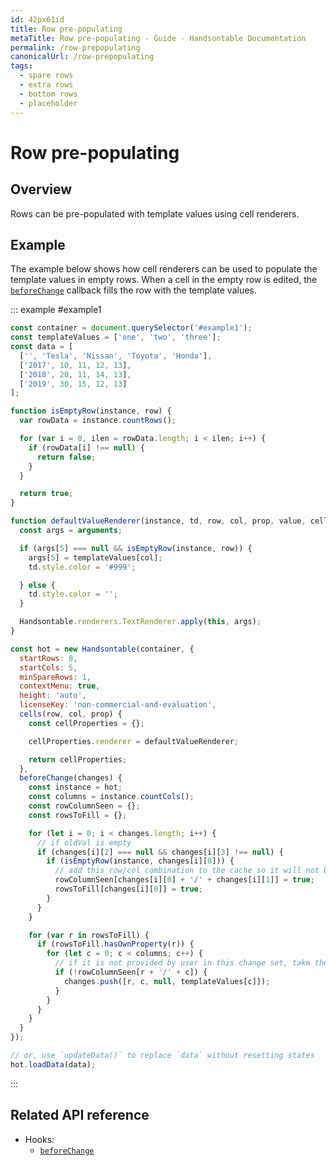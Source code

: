 ```yaml
---
id: 42px61id
title: Row pre-populating
metaTitle: Row pre-populating - Guide - Handsontable Documentation
permalink: /row-prepopulating
canonicalUrl: /row-prepopulating
tags:
  - spare rows
  - extra rows
  - bottom rows
  - placeholder
---
```


# Row pre-populating

## Overview

Rows can be pre-populated with template values using cell renderers.

## Example

The example below shows how cell renderers can be used to populate the template values in empty rows. When a cell in the empty row is edited, the [`beforeChange`](@/api/hooks.md#beforechange) callback fills the row with the template values.

::: example #example1
```js
const container = document.querySelector('#example1');
const templateValues = ['one', 'two', 'three'];
const data = [
  ['', 'Tesla', 'Nissan', 'Toyota', 'Honda'],
  ['2017', 10, 11, 12, 13],
  ['2018', 20, 11, 14, 13],
  ['2019', 30, 15, 12, 13]
];

function isEmptyRow(instance, row) {
  var rowData = instance.countRows();

  for (var i = 0, ilen = rowData.length; i < ilen; i++) {
    if (rowData[i] !== null) {
      return false;
    }
  }

  return true;
}

function defaultValueRenderer(instance, td, row, col, prop, value, cellProperties) {
  const args = arguments;

  if (args[5] === null && isEmptyRow(instance, row)) {
    args[5] = templateValues[col];
    td.style.color = '#999';

  } else {
    td.style.color = '';
  }

  Handsontable.renderers.TextRenderer.apply(this, args);
}

const hot = new Handsontable(container, {
  startRows: 8,
  startCols: 5,
  minSpareRows: 1,
  contextMenu: true,
  height: 'auto',
  licenseKey: 'non-commercial-and-evaluation',
  cells(row, col, prop) {
    const cellProperties = {};

    cellProperties.renderer = defaultValueRenderer;

    return cellProperties;
  },
  beforeChange(changes) {
    const instance = hot;
    const columns = instance.countCols();
    const rowColumnSeen = {};
    const rowsToFill = {};

    for (let i = 0; i < changes.length; i++) {
      // if oldVal is empty
      if (changes[i][2] === null && changes[i][3] !== null) {
        if (isEmptyRow(instance, changes[i][0])) {
          // add this row/col combination to the cache so it will not be overwritten by the template
          rowColumnSeen[changes[i][0] + '/' + changes[i][1]] = true;
          rowsToFill[changes[i][0]] = true;
        }
      }
    }

    for (var r in rowsToFill) {
      if (rowsToFill.hasOwnProperty(r)) {
        for (let c = 0; c < columns; c++) {
          // if it is not provided by user in this change set, take the value from the template
          if (!rowColumnSeen[r + '/' + c]) {
            changes.push([r, c, null, templateValues[c]]);
          }
        }
      }
    }
  }
});

// or, use `updateData()` to replace `data` without resetting states
hot.loadData(data);
```
:::

## Related API reference

- Hooks:
  - [`beforeChange`](@/api/hooks.md#beforechange)
